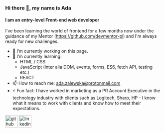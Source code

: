 ### Hi there 👋, my name is Ada
#### I am an entry-level Front-end web developer
I've been learning the world of frontend for a few months now under the guidance of my Mentor (https://github.com/devmentor-pl) and I'm always ready for new challenges.

- 🔭 I’m currently working on this page. 
- 🌱 I’m currently learning:
  - HTML / CSS 
  - JavaScript (inter alia DOM, events, forms, ES6, fetch API, testing etc.)
  - REACT
- 📫 How to reach me: ada.zalewska@protonmail.com 
- ⚡ Fun fact: I have worked in marketing as a PR Account Executive in the technology industry with clients such as Logitech, Sharp, HP - I know what it means to work with clients and know how to meet their expectations. 


[<img src='https://cdn.jsdelivr.net/npm/simple-icons@3.0.1/icons/github.svg' alt='github' height='40'>](https://github.com/adazalewska)  [<img src='https://cdn.jsdelivr.net/npm/simple-icons@3.0.1/icons/linkedin.svg' alt='linkedin' height='40'>](https://www.linkedin.com/in/ada-zalewska-78334414a/)  

